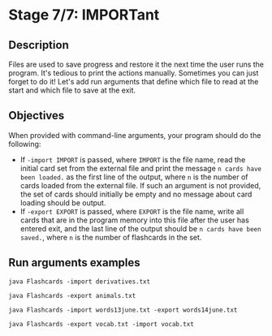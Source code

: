 # Stage 7/7: IMPORTant
## Description
Files are used to save progress and restore it the next time the user runs the program. It's tedious to print the actions manually. Sometimes you can just forget to do it! Let's add run arguments that define which file to read at the start and which file to save at the exit.

## Objectives
When provided with command-line arguments, your program should do the following:

- If `-import IMPORT` is passed, where `IMPORT` is the file name, read the initial card set from the external file and print the message `n cards have been loaded.` as the first line of the output, where `n` is the number of cards loaded from the external file. If such an argument is not provided, the set of cards should initially be empty and no message about card loading should be output.
- If `-export EXPORT` is passed, where `EXPORT` is the file name, write all cards that are in the program memory into this file after the user has entered exit, and the last line of the output should be `n cards have been saved.`, where `n` is the number of flashcards in the set.

## Run arguments examples
`java Flashcards -import derivatives.txt`

`java Flashcards -export animals.txt`

`java Flashcards -import words13june.txt -export words14june.txt`

`java Flashcards -export vocab.txt -import vocab.txt` 